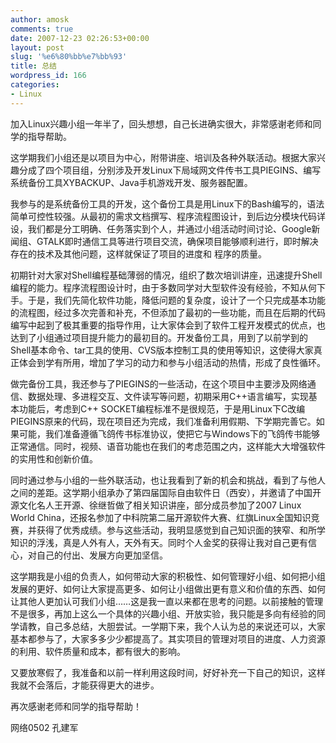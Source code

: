 ```yaml
---
author: amosk
comments: true
date: 2007-12-23 02:26:53+00:00
layout: post
slug: '%e6%80%bb%e7%bb%93'
title: 总结
wordpress_id: 166
categories:
- Linux
---
```


加入Linux兴趣小组一年半了，回头想想，自己长进确实很大，非常感谢老师和同学的指导帮助。

这学期我们小组还是以项目为中心，附带讲座、培训及各种外联活动。根据大家兴趣分成了四个项目组，分别涉及开发Linux下局域网文件传书工具PIEGINS、编写系统备份工具XYBACKUP、Java手机游戏开发、服务器配置。

我参与的是系统备份工具的开发，这个备份工具是用Linux下的Bash编写的，语法简单可控性较强。从最初的需求文档撰写、程序流程图设计，到后边分模块代码详设，我们都是分工明确、任务落实到个人，并通过小组活动时间讨论、Google新闻组、GTALK即时通信工具等进行项目交流，确保项目能够顺利进行，即时解决存在的技术及其他问题，这样就保证了项目的进度和 程序的质量。

初期针对大家对Shell编程基础薄弱的情况，组织了数次培训讲座，迅速提升Shell编程的能力。程序流程图设计时，由于多数同学对大型软件没有经验，不知从何下手。于是，我们先简化软件功能，降低问题的复杂度，设计了一个只完成基本功能的流程图，经过多次完善和补充，不但添加了最初的一些功能，而且在后期的代码编写中起到了极其重要的指导作用，让大家体会到了软件工程开发模式的优点，也达到了小组通过项目提升能力的最初目的。开发备份工具，用到了以前学到的Shell基本命令、tar工具的使用、CVS版本控制工具的使用等知识，这使得大家真正体会到学有所用，增加了学习的动力和参与小组活动的热情，形成了良性循环。

做完备份工具，我还参与了PIEGINS的一些活动，在这个项目中主要涉及网络通信、数据处理、多进程交互、文件读写等问题，初期采用C++语言编写，实现基本功能后，考虑到C++ SOCKET编程标准不是很规范，于是用Linux下C改编PIEGINS原来的代码，现在项目还为完成，我们准备利用假期、下学期完善它。如果可能，我们准备遵循飞鸽传书标准协议，使把它与Windows下的飞鸽传书能够正常通信。同时，视频、语音功能也在我们的考虑范围之内，这样能大大增强软件的实用性和创新价值。

同时通过参与小组的一些外联活动，也让我看到了新的机会和挑战，看到了与他人之间的差距。这学期小组承办了第四届国际自由软件日（西安），并邀请了中国开源文化名人王开源、徐继哲做了相关知识讲座，部分成员参加了2007 Linux World China，还报名参加了中科院第二届开源软件大赛、红旗Linux全国知识竞赛，并获得了优秀成绩。参与这些活动，我明显感觉到自己知识面的狭窄、和所学知识的浮浅，真是人外有人，天外有天。同时个人金奖的获得让我对自己更有信心，对自己的付出、发展方向更加坚信。

这学期我是小组的负责人，如何带动大家的积极性、如何管理好小组、如何把小组发展的更好、如何让大家提高更多、如何让小组做出更有意义和价值的东西、如何让其他人更加认可我们小组……这是我一直以来都在思考的问题。以前接触的管理不是很多，再加上这么一个具体的兴趣小组、开放实验，我只能是多向有经验的同学请教，自己多总结，大胆尝试。一学期下来，我个人认为总的来说还可以，大家基本都参与了，大家多多少少都提高了。其实项目的管理对项目的进度、人力资源的利用、软件质量和成本，都有很大的影响。

又要放寒假了，我准备和以前一样利用这段时间，好好补充一下自己的知识，这样我就不会落后，才能获得更大的进步。

再次感谢老师和同学的指导帮助！

网络0502  孔建军
